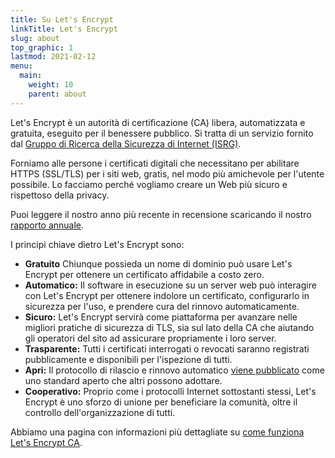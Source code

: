 ```yaml
---
title: Su Let's Encrypt
linkTitle: Let's Encrypt
slug: about
top_graphic: 1
lastmod: 2021-02-12
menu:
  main:
    weight: 10
    parent: about
---
```


Let's Encrypt è un autorità di certificazione (CA) libera, automatizzata e gratuita, eseguito per il benessere pubblico. Si tratta di un servizio fornito dal [Gruppo di Ricerca della Sicurezza di Internet (ISRG)](https://www.abetterinternet.org/).

Forniamo alle persone i certificati digitali che necessitano per abilitare HTTPS (SSL/TLS) per i siti web, gratis, nel modo più amichevole per l'utente possibile. Lo facciamo perché vogliamo creare un Web più sicuro e rispettoso della privacy.

Puoi leggere il nostro anno più recente in recensione scaricando il nostro [rapporto annuale](https://abetterinternet.org/documents/2020-ISRG-Annual-Report.pdf).

I principi chiave dietro Let's Encrypt sono:

* <strong>Gratuito</strong> Chiunque possieda un nome di dominio può usare Let's Encrypt per ottenere un certificato affidabile a costo zero.
* <strong>Automatico:</strong> Il software in esecuzione su un server web può interagire con Let's Encrypt per ottenere indolore un certificato, configurarlo in sicurezza per l'uso, e prendere cura del rinnovo automaticamente.
* <strong>Sicuro:</strong> Let's Encrypt servirà come piattaforma per avanzare nelle migliori pratiche di sicurezza di TLS, sia sul lato della CA che aiutando gli operatori del sito ad assicurare propriamente i loro server.
* <strong>Trasparente:</strong> Tutti i certificati interrogati o revocati saranno registrati pubblicamente e disponibili per l'ispezione di tutti.
* <strong>Apri:</strong> Il protocollo di rilascio e rinnovo automatico [viene pubblicato](https://tools.ietf.org/html/rfc8555) come uno standard aperto che altri possono adottare.
* <strong>Cooperativo:</strong> Proprio come i protocolli Internet sottostanti stessi, Let's Encrypt è uno sforzo di unione per beneficiare la comunità, oltre il controllo dell'organizzazione di tutti.

Abbiamo una pagina con informazioni più dettagliate su [come funziona Let's Encrypt CA](/how-it-works).
